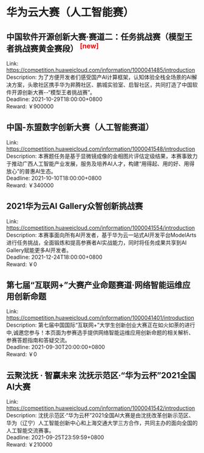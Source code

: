 # 华为云大赛（人工智能赛）



## 中国软件开源创新大赛·赛道二：任务挑战赛（模型王者挑战赛黄金赛段） <sup style="color:red">[new]<sup>  

Link: https://competition.huaweicloud.com/information/1000041485/introduction  
Description: 为了方便开发者们感受国产AI计算框架，认知体验全栈全场景的AI解决方案，头歌社区携手华为昇腾社区、鹏城实验室、启智社区，共同打造了中国软件开源创新大赛--“模型王者挑战赛”。  
Deadline: 2021-10-29T18:00:00+0800  
Reward: ￥900000  


## 中国-东盟数字创新大赛（人工智能赛道）

Link: https://competition.huaweicloud.com/information/1000041548/introduction  
Description: 本赛题任务是基于显微镜成像的金相图片评估定级结果，本赛事致力于推动广西人工智能产业发展，服务及培养AI人才，构建“用得起、用的好、用得放心”的普惠AI生态。  
Deadline: 2021-10-10T18:00:00+0800  
Reward: ￥340000  


## 2021华为云AI Gallery众智创新挑战赛

Link: https://competition.huaweicloud.com/information/1000041554/introduction  
Description: 本赛事面向所有AI开发者，基于华为云一站式AI开发平台ModelArts进行任务挑战，全面锻炼和提高参赛者AI实战能力，同时将任务成果共享到AI Gallery赋能更多AI开发者。  
Deadline: 2021-12-24T18:00:00+0800  
Reward: ￥0  


## 第七届“互联网+”大赛产业命题赛道·网络智能运维应用创新命题

Link: https://competition.huaweicloud.com/information/1000041401/introduction  
Description: 第七届中国国际“互联网+”大学生创新创业大赛正在如火如荼的进行中,诚邀您参与！本页面为参赛选手提供网络智能运维应用创新命题的相关解析、参赛答题指南和答疑交流。  
Deadline: 2021-09-30T20:00:00+0800  
Reward: ￥0  


## 云聚沈抚 · 智赢未来 沈抚示范区·“华为云杯”2021全国AI大赛

Link: https://competition.huaweicloud.com/information/1000041542/introduction  
Description: 沈抚示范区·“华为云杯”2021全国AI大赛是由沈抚改革创新示范区、华为（辽宁）人工智能创新中心和上海交通大学三方合作，共同主办的面向全国的人工智能交流赛事。  
Deadline: 2021-09-25T23:59:59+0800  
Reward: ￥210000  

